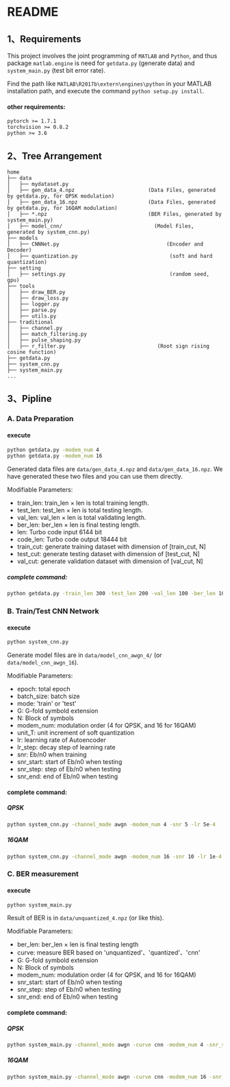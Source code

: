 # README

## 1、Requirements
This project involves the joint programming of `MATLAB` and `Python`, and thus package `matlab.engine` is need for
`getdata.py` (generate data) and `system_main.py` (test bit error rate).

Find the path like `MATLAB\R2017b\extern\engines\python` in your MATLAB installation path, and execute the command `python setup.py install`.


#### **other requirements**:
```
pytorch >= 1.7.1
torchvision >= 0.8.2
python >= 3.6
```

## 2、Tree Arrangement
``` 
home
├── data
│   ├── mydataset.py
│   ├── gen_data_4.npz                        (Data Files, generated by getdata.py, for QPSK modulation)
│   ├── gen_data_16.npz                       (Data Files, generated by getdata.py, for 16QAM modulation)
│   ├── *.npz                                 (BER Files, generated by system_main.py)
│   ├── model_cnn/                              (Model Files, generated by system_cnn.py)
├── models 
│   ├── CNNNet.py                                   (Encoder and Decoder) 
│   ├── quantization.py                              (soft and hard quantization)
├── setting 
│   ├── settings.py                                  (random seed, gpu)
├── tools
│   ├── draw_BER.py
│   ├── draw_loss.py
│   ├── logger.py
│   ├── parse.py
│   ├── utils.py
├── traditional
│   ├── channel.py
│   ├── match_filtering.py
│   ├── pulse_shaping.py
│   ├── r_filter.py                              (Root sign rising cosine function)
├── getdata.py
├── system_cnn.py
├── system_main.py
...
```


## 3、Pipline
### A. Data Preparation
#### execute
```cmd
python getdata.py -modem_num 4
python getdata.py -modem_num 16
```
Generated data files are `data/gen_data_4.npz` and `data/gen_data_16.npz`. We have generated these two files and you can use them directly.   

Modifiable Parameters:
* train_len: train_len × len is total training length.
* test_len: test_len × len is total testing length.
* val_len: val_len × len is total validating length.
* ber_len: ber_len × len is final testing length.
* len: Turbo code input 6144 bit
* code_len: Turbo code output 18444 bit
* train_cut: generate training dataset with dimension of [train_cut, N]
* test_cut: generate testing dataset with dimension of [test_cut, N]
* val_cut: generate validation dataset with dimension of [val_cut, N]

##### complete command:
```cmd
python getdata.py -train_len 300 -test_len 200 -val_len 100 -ber_len 100 -len 6144 -code_len 18444 -train_cut 40000 -test_cut 25000 -val_cut 10000 -modem_num 4
```







### B. Train/Test CNN Network
#### execute
```cmd
python system_cnn.py
```
Generate model files are in `data/model_cnn_awgn_4/` (or `data/model_cnn_awgn_16`).

Modifiable Parameters:
* epoch: total epoch
* batch_size: batch size
* mode: 'train' or 'test'
* G: G-fold symbold extension
* N: Block of symbols
* modem_num: modulation order (4 for QPSK, and 16 for 16QAM)
* unit_T: unit increment of soft quantization
* lr: learning rate of Autoencoder
* lr_step: decay step of learning rate
* snr: Eb/n0 when training
* snr_start: start of Eb/n0 when testing
* snr_step: step of Eb/n0 when testing
* snr_end: end of Eb/n0 when testing

#### complete command:



##### **QPSK**

```cmd
python system_cnn.py -channel_mode awgn -modem_num 4 -snr 5 -lr 5e-4
```


##### **16QAM**

```cmd
python system_cnn.py -channel_mode awgn -modem_num 16 -snr 10 -lr 1e-4
```





### C. BER measurement
#### execute
```cmd
python system_main.py
```
Result of BER is in `data/unquantized_4.npz` (or like this).

Modifiable Parameters:
* ber_len: ber_len × len is final testing length
* curve: measure BER based on 'unquantized'、'quantized'、'cnn'
* G: G-fold symbold extension
* N: Block of symbols
* modem_num: modulation order (4 for QPSK, and 16 for 16QAM)
* snr_start: start of Eb/n0 when testing
* snr_step: step of Eb/n0 when testing
* snr_end: end of Eb/n0 when testing

#### complete command:
##### **QPSK**
```cmd
python system_main.py -channel_mode awgn -curve cnn -modem_num 4 -snr_start -1 -snr_end 3 -snr_step 1
```


##### **16QAM**

```cmd
python system_main.py -channel_mode awgn -curve cnn -modem_num 16 -snr_start -2 -snr_end 13 -snr_step 1
```